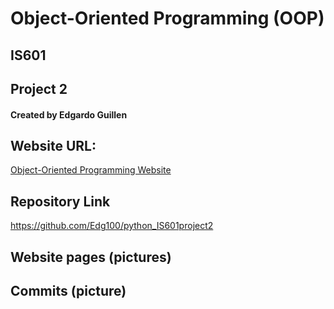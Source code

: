 # **Object-Oriented Programming (OOP)**

## IS601
## Project 2
#### Created by Edgardo Guillen

## Website URL:
[Object-Oriented Programming Website](http://proisie.eastus.azurecontainer.io/)

## Repository Link

https://github.com/Edg100/python_IS601project2

## Website pages (pictures)


## Commits (picture)


